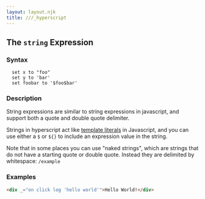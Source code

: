 ```yaml
---
layout: layout.njk
title: ///_hyperscript
---
```


## The `string` Expression

### Syntax

```
  set x to "foo"
  set y to 'bar'
  set foobar to '$foo$bar'
```

### Description

String expressions are similar to string expressions in javascript, and support both a quote and double quote delimiter.

Strings in hyperscript act like [template literals](https://developer.mozilla.org/en-US/docs/Web/JavaScript/Reference/Template_literals) in Javascript, and you can use either a `$` or `${}` to include an expression value in the string.

Note that in some places you can use "naked strings", which are strings that do not have a starting quote or double quote.  Instead they are delimited by whitespace:  `/example`

### Examples

```html
<div _="on click log 'hello world'">Hello World!</div>
```